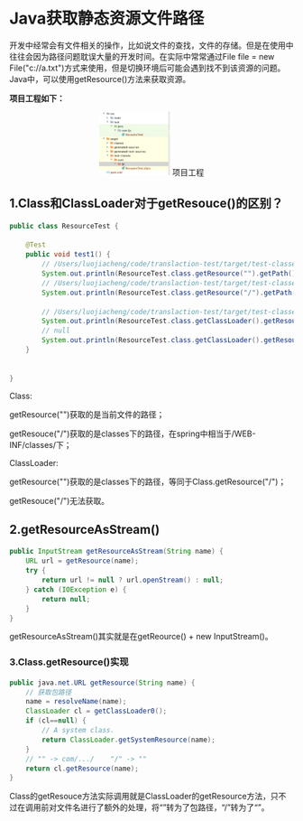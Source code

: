 # Java获取静态资源文件路径



​		开发中经常会有文件相关的操作，比如说文件的查找，文件的存储。但是在使用中往往会因为路径问题耽误大量的开发时间。在实际中常常通过File file = new File("c://a.txt")方式来使用，但是切换环境后可能会遇到找不到该资源的问题。Java中，可以使用getResource()方法来获取资源。




**项目工程如下：**<br/>
<center>
<img src="/images/java%20getResource.png" width="25%" height="25%" />
项目工程
</center>

## 1.Class和ClassLoader对于getResouce()的区别？

```java
public class ResourceTest {

    @Test
    public void test1() {
        // /Users/luojiacheng/code/translaction-test/target/test-classes/com/ljc/
        System.out.println(ResourceTest.class.getResource("").getPath());
        // /Users/luojiacheng/code/translaction-test/target/test-classes/
        System.out.println(ResourceTest.class.getResource("/").getPath());

        // /Users/luojiacheng/code/translaction-test/target/test-classes/
        System.out.println(ResourceTest.class.getClassLoader().getResource("").getPath());
        // null
        System.out.println(ResourceTest.class.getClassLoader().getResource("/"));
    }


}
```



Class:

getResource("")获取的是当前文件的路径；

getResouce("/")获取的是classes下的路径，在spring中相当于/WEB-INF/classes/下；



ClassLoader:

getResource("")获取的是classes下的路径，等同于Class.getResource("/")；

getResouce("/")无法获取。



## 2.getResourceAsStream()

```java
public InputStream getResourceAsStream(String name) {
    URL url = getResource(name);
    try {
        return url != null ? url.openStream() : null;
    } catch (IOException e) {
        return null;
    }
}
```



getResourceAsStream()其实就是在getReource() + new InputStream()。





### 3.Class.getResource()实现

```java
public java.net.URL getResource(String name) {
    // 获取包路径
    name = resolveName(name);
    ClassLoader cl = getClassLoader0();
    if (cl==null) {
        // A system class.
        return ClassLoader.getSystemResource(name);
    }
  	// "" -> com/.../    "/" -> ""
    return cl.getResource(name);
}
```



Class的getResouce方法实际调用就是ClassLoader的getResource方法，只不过在调用前对文件名进行了额外的处理，将“”转为了包路径，“/”转为了“”。

